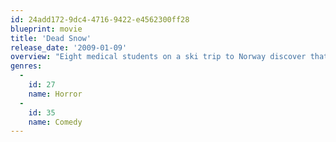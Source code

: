 ```yaml
---
id: 24add172-9dc4-4716-9422-e4562300ff28
blueprint: movie
title: 'Dead Snow'
release_date: '2009-01-09'
overview: "Eight medical students on a ski trip to Norway discover that Hitler's horrors live on when they come face to face with a battalion of zombie Nazi soldiers intent on devouring anyone unfortunate enough to wander into the remote mountains where they were once sent to die."
genres:
  -
    id: 27
    name: Horror
  -
    id: 35
    name: Comedy
---
```

